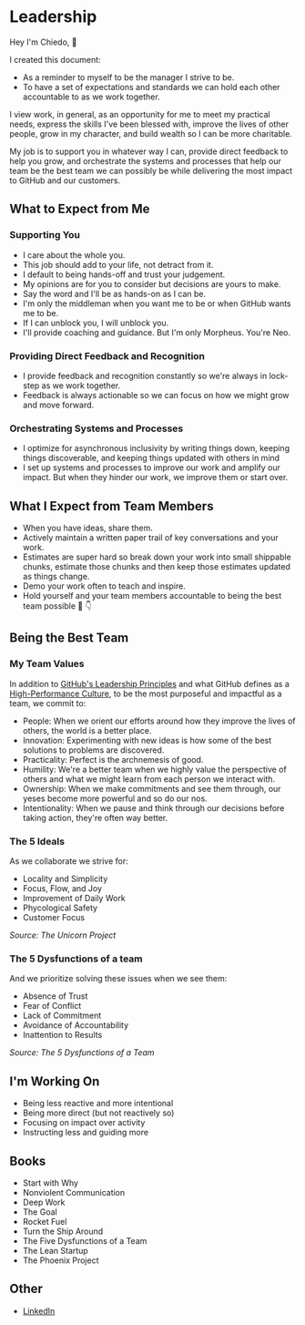# Leadership

Hey I'm Chiedo, 👋

I created this document:

- As a reminder to myself to be the manager I strive to be.
- To have a set of expectations and standards we can hold each other accountable to as we work together.

I view work, in general, as an opportunity for me to meet my practical needs, express the skills I've been blessed with, improve the lives of other people, grow in my character, and build wealth so I can be more charitable.

My job is to support you in whatever way I can, provide direct feedback to help you grow, and orchestrate the systems and processes that help our team be the best team we can possibly be while delivering the most impact to GitHub and our customers.

## What to Expect from Me

### Supporting You

- I care about the whole you.
- This job should add to your life, not detract from it.
- I default to being hands-off and trust your judgement.
- My opinions are for you to consider but decisions are yours to make.
- Say the word and I'll be as hands-on as I can be.
- I'm only the middleman when you want me to be or when GitHub wants me to be.
- If I can unblock you, I will unblock you.
- I'll provide coaching and guidance. But I'm only Morpheus. You're Neo.

### Providing Direct Feedback and Recognition

- I provide feedback and recognition constantly so we're always in lock-step as we work together.
- Feedback is always actionable so we can focus on how we might grow and move forward.

### Orchestrating Systems and Processes

- I optimize for asynchronous inclusivity by writing things down, keeping things discoverable, and keeping things updated with others in mind
- I set up systems and processes to improve our work and amplify our impact. But when they hinder our work, we improve them or start over.

## What I Expect from Team Members

- When you have ideas, share them.
- Actively maintain a written paper trail of key conversations and your work.
- Estimates are super hard so break down your work into small shippable chunks, estimate those chunks and then keep those estimates updated as things change.
- Demo your work often to teach and inspire.
- Hold yourself and your team members accountable to being the best team possible 🎉 👇

## Being the Best Team

### My Team Values

In addition to [GitHub's Leadership Principles](https://thehub.github.com/github/#leadership-principles) and what GitHub defines as a [High-Performance Culture](https://thehub.github.com/hpc/), to be the most purposeful and impactful as a team, we commit to: 

- People: When we orient our efforts around how they improve the lives of others, the world is a better place.
- Innovation: Experimenting with new ideas is how some of the best solutions to problems are discovered.
- Practicality: Perfect is the archnemesis of good.
- Humility: We're a better team when we highly value the perspective of others and what we might learn from each person we interact with.
- Ownership: When we make commitments and see them through, our yeses become more powerful and so do our nos.
- Intentionality: When we pause and think through our decisions before taking action, they're often way better.

### The 5 Ideals

As we collaborate we strive for:

- Locality and Simplicity
- Focus, Flow, and Joy
- Improvement of Daily Work
- Phycological Safety
- Customer Focus

*Source: The Unicorn Project*

### The 5 Dysfunctions of a team

And we prioritize solving these issues when we see them:

- Absence of Trust
- Fear of Conflict
- Lack of Commitment
- Avoidance of Accountability
- Inattention to Results

*Source: The 5 Dysfunctions of a Team*

## I'm Working On

- Being less reactive and more intentional
- Being more direct (but not reactively so)
- Focusing on impact over activity
- Instructing less and guiding more

## Books

- Start with Why
- Nonviolent Communication
- Deep Work
- The Goal
- Rocket Fuel
- Turn the Ship Around
- The Five Dysfunctions of a Team
- The Lean Startup
- The Phoenix Project

## Other

- [LinkedIn](https://linkedin.com/in/chiedo)
